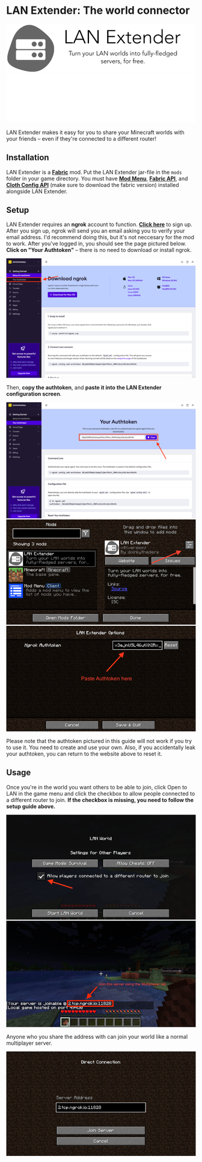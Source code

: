 # LAN Extender: The world connector

![LAN Extender: Turn your LAN worlds into fully-fledged servers, for free.](assets/lan-extender-banner-white.png#gh-light-mode-only)
![LAN Extender: Turn your LAN worlds into fully-fledged servers, for free.](assets/lan-extender-banner-black.png#gh-dark-mode-only)

LAN Extender makes it easy for you to share your Minecraft worlds with your friends – even if they're connected to a different router!

## Installation

LAN Extender is a [**Fabric**](https://fabricmc.net) mod. Put the LAN Extender jar-file in the `mods` folder in your game directory. You must have [**Mod Menu**](https://www.curseforge.com/minecraft/mc-mods/modmenu), [**Fabric API**](https://www.curseforge.com/minecraft/mc-mods/fabric-api), and [**Cloth Config API**](https://www.curseforge.com/minecraft/mc-mods/cloth-config/files) (make sure to download the fabric version) installed alongside LAN Extender.

## Setup

LAN Extender requires an **ngrok** account to function. [**Click here**](https://dashboard.ngrok.com/signup) to sign up. After you sign up, ngrok will send you an email asking you to verify your email address. I'd recommend doing this, but it's not neccesary for the mod to work. After you've logged in, you should see the page pictured below. **Click on "Your Authtoken"** – there is no need to download or install ngrok.

![Use the sidebar to access your authtoken](assets/after_ngrok_login.png)

Then, **copy the authtoken**, and **paste it into the LAN Extender configuration screen**.

![Copy the authtoken](assets/ngrok_auth_token.png)
![Open LAN Extender configuration](assets/modmenu.png)
![Paste the authtoken](assets/lan_extender_options.png)

Please note that the authtoken pictured in this guide will not work if you try to use it. You need to create and use your own. Also, if you accidentally leak your authtoken, you can return to the website above to reset it.

## Usage

Once you're in the world you want others to be able to join, click Open to LAN in the game menu and click the checkbox to allow people connected to a different router to join. **If the checkbox is missing, you need to follow the setup guide above.**

![Click the checkbox](assets/open_to_lan.png)
![View the address in chat](assets/opened_to_lan.png)

Anyone who you share the address with can join your world like a normal multiplayer server.

![Join the LAN world using Direct Connect](assets/joining_server.png)
